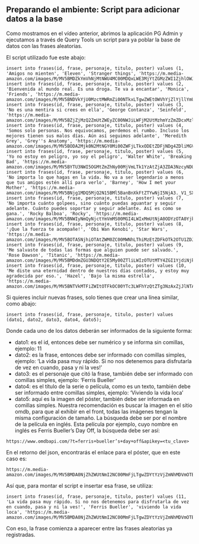 ## Preparando el ambiente: Script para adicionar datos a la base
Como mostramos en el vídeo anterior, abrimos la aplicación PG Admin y ejecutamos a través de Query Tools un script para ya poblar la base de datos con las frases aleatorias.

El script utilizado fue este abajo:
```roomsql
insert into frases(id, frase, personaje, titulo, poster) values (1, 'Amigos no mienten', 'Eleven', 'Stranger things', 'https://m.media-amazon.com/images/M/MV5BMDZkYmVhNjMtNWU4MC00MDQxLWE3MjYtZGMzZWI1ZjhlOWJmXkEyXkFqcGdeQXVyMTkxNjUyNQ@@._V1_SX300.jpg');
insert into frases(id, frase, personaje, titulo, poster) values (2, 'Bienvenida al mundo real. Es una droga. Te va a encantar', 'Monica', 'Friends', 'https://m.media-amazon.com/images/M/MV5BNDVkYjU0MzctMWRmZi00NTkxLTgwZWEtOWVhYjZlYjllYmU4XkEyXkFqcGdeQXVyNTA4NzY1MzY@._V1_SX300.jpg');
insert into frases(id, frase, personaje, titulo, poster) values (3, 'No es una mentira si crees en ella', 'George Contanza', 'Seinfeld', 'https://m.media-amazon.com/images/M/MV5BZjZjMzQ2ZmUtZWEyZC00NWJiLWFjM2UtMzhmYzZmZDcxMzllXkEyXkFqcGdeQXVyNTA4NzY1MzY@._V1_SX300.jpg');
insert into frases(id, frase, personaje, titulo, poster) values (4, 'Somos solo personas. Nos equivocamos, perdemos el rumbo. Incluso los mejores tienen sus malos días. Aún así seguimos adelante', 'Meredith Grey', 'Grey''s Anatomy', 'https://m.media-amazon.com/images/M/MV5BODA2Mjk0N2MtNGY0Mi00ZWFjLTkxODEtZDFjNDg4ZDliMGVmXkEyXkFqcGdeQXVyMzAzNTY3MDM@._V1_SX300.jpg');
insert into frases(id, frase, personaje, titulo, poster) values (5, 'Yo no estoy en peligro, yo soy el peligro', 'Walter White', 'Breaking Bad', 'https://m.media-amazon.com/images/M/MV5BYTU3NWI5OGMtZmZhNy00MjVmLTk1YzAtZjA3ZDA3NzcyNDUxXkEyXkFqcGdeQXVyODY5Njk4Njc@._V1_SX300.jpg');
insert into frases(id, frase, personaje, titulo, poster) values (6, 'No importa lo que hagas en la vida. No va a ser legendario a menos que tus amigos estén allí para verlo', 'Barney', 'How I met your Mother', 'https://m.media-amazon.com/images/M/MV5BNjg1MDQ5MjQ2N15BMl5BanBnXkFtZTYwNjI5NjA3._V1_SX300.jpg');
insert into frases(id, frase, personaje, titulo, poster) values (7, 'No importa cuánto golpees, sino cuánto puedas aguantar y seguir adelante. Cuánto puedes soportar y seguir adelante. Así es como se gana.', 'Rocky Balboa', 'Rocky', 'https://m.media-amazon.com/images/M/MV5BNWIyNmQyNjctYmVmMS00MGI4LWIxMmUtNjA0ODYzOTA0Yjk0L2ltYWdlXkEyXkFqcGdeQXVyNTAyODkwOQ@@._V1_SX300.jpg');
insert into frases(id, frase, personaje, titulo, poster) values (8, '¡Que la fuerza te acompañe!', 'Obi Wan Kenobi', 'Star Wars', 'https://m.media-amazon.com/images/M/MV5BOTA5NjhiOTAtZWM0ZC00MWNhLThiMzEtZDFkOTk2OTU1ZDJkXkEyXkFqcGdeQXVyMTA4NDI1NTQx._V1_SX300.jpg');
insert into frases(id, frase, personaje, titulo, poster) values (9, 'Me salvaste de todas las formas que alguien puede ser salvado.', 'Rose Dawson', 'Titanic', 'https://m.media-amazon.com/images/M/MV5BMDdmZGU3NDQtY2E5My00ZTliLWIzOTUtMTY4ZGI1YjdiNjk3XkEyXkFqcGdeQXVyNTA4NzY1MzY@._V1_SX300.jpg');
insert into frases(id, frase, personaje, titulo, poster) values (10, 'Me diste una eternidad dentro de nuestros días contados, y estoy muy agradecida por eso.', 'Hazel', 'Bajo la misma estrella', 'https://m.media-amazon.com/images/M/MV5BNTVkMTFiZWItOTFkOC00YTc3LWFhYzQtZTg3NzAxZjJlNTAyXkEyXkFqcGdeQXVyODE5NzE3OTE@._V1_SX300.jpg');
```
Si quieres incluir nuevas frases, solo tienes que crear una línea similar, como abajo:
```roomsql
insert into frases(id, frase, personaje, titulo, poster) values (dato1, dato2, dato3, dato4, dato5);
```
Donde cada uno de los datos deberán ser informados de la siguiente forma:

- dato1: es el id, entonces debe ser numérico y se informa sin comillas, ejemplo: 11
- dato2: es la frase, entonces debe ser informado con comillas simples, ejemplo: ‘La vida pasa muy rápido. Si no nos detenemos para disfrutarla de vez en cuando, pasa y ni la ves!’
- dato3: es el personaje que citó la frase, también debe ser informado con comillas simples, ejemplo: ‘Ferris Bueller’
- dato4: es el título de la serie o película, como es un texto, también debe ser informado entre comillas simples, ejemplo: ‘Viviendo la vida loca’
- dato5: aquí es la imagen del póster, también debe ser informada en comillas simples. Nuestra recomendación es buscar la imagen en el sitio omdb, para que al exhibir en el front, todas las imágenes tengan la misma configuración de tamaño. La búsqueda debe ser por el nombre de la película en inglés. Esta película por ejemplo, cuyo nombre en inglés es Ferris Bueller’s Day Off, la búsqueda debe ser así:
```roomsql
https://www.omdbapi.com/?t=ferris+bueller’s+day+off&apikey=<tu_clave>
```
En el retorno del json, encontrarás el enlace para el póster, que en este caso es:
```roomsql
https://m.media-amazon.com/images/M/MV5BMDA0NjZhZWUtNmI2NC00MmFjLTgwZDYtYzVjZmNhMDVmOTBkXkEyXkFqcGdeQXVyMTQxNzMzNDI@._V1_SX300.jpg
```
Así que, para montar el script e insertar esa frase, se utiliza:
```roomsql
insert into frases(id, frase, personaje, titulo, poster) values (11, 'La vida pasa muy rápido. Si no nos detenemos para disfrutarla de vez en cuando, pasa y ni la ves!', 'Ferris Bueller', 'viviendo la vida loca', 'https://m.media-amazon.com/images/M/MV5BMDA0NjZhZWUtNmI2NC00MmFjLTgwZDYtYzVjZmNhMDVmOTBkXkEyXkFqcGdeQXVyMTQxNzMzNDI@._V1_SX300.jpg');
```
Con eso, la frase comienza a aparecer entre las frases aleatorias ya registradas.



